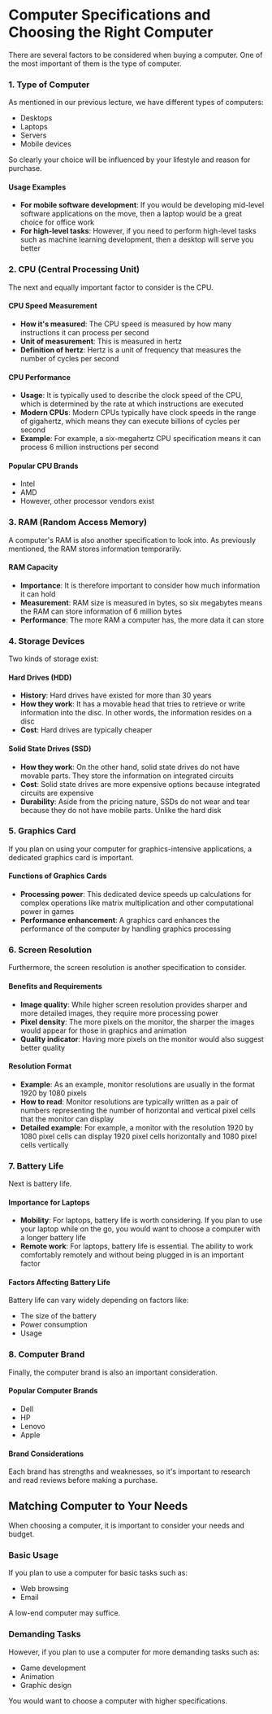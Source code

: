 # Computer Specifications and Choosing the Right Computer

There are several factors to be considered when buying a computer. One of the most important of them is the type of computer.

### 1. Type of Computer

As mentioned in our previous lecture, we have different types of computers:
- Desktops
- Laptops
- Servers
- Mobile devices

So clearly your choice will be influenced by your lifestyle and reason for purchase.

#### Usage Examples
- **For mobile software development**: If you would be developing mid-level software applications on the move, then a laptop would be a great choice for office work
- **For high-level tasks**: However, if you need to perform high-level tasks such as machine learning development, then a desktop will serve you better

### 2. CPU (Central Processing Unit)

The next and equally important factor to consider is the CPU.

#### CPU Speed Measurement
- **How it's measured**: The CPU speed is measured by how many instructions it can process per second
- **Unit of measurement**: This is measured in hertz
- **Definition of hertz**: Hertz is a unit of frequency that measures the number of cycles per second

#### CPU Performance
- **Usage**: It is typically used to describe the clock speed of the CPU, which is determined by the rate at which instructions are executed
- **Modern CPUs**: Modern CPUs typically have clock speeds in the range of gigahertz, which means they can execute billions of cycles per second
- **Example**: For example, a six-megahertz CPU specification means it can process 6 million instructions per second

#### Popular CPU Brands
- Intel
- AMD
- However, other processor vendors exist

### 3. RAM (Random Access Memory)

A computer's RAM is also another specification to look into. As previously mentioned, the RAM stores information temporarily.

#### RAM Capacity
- **Importance**: It is therefore important to consider how much information it can hold
- **Measurement**: RAM size is measured in bytes, so six megabytes means the RAM can store information of 6 million bytes
- **Performance**: The more RAM a computer has, the more data it can store

### 4. Storage Devices

Two kinds of storage exist:

#### Hard Drives (HDD)
- **History**: Hard drives have existed for more than 30 years
- **How they work**: It has a movable head that tries to retrieve or write information into the disc. In other words, the information resides on a disc
- **Cost**: Hard drives are typically cheaper

#### Solid State Drives (SSD)
- **How they work**: On the other hand, solid state drives do not have movable parts. They store the information on integrated circuits
- **Cost**: Solid state drives are more expensive options because integrated circuits are expensive
- **Durability**: Aside from the pricing nature, SSDs do not wear and tear because they do not have mobile parts. Unlike the hard disk

### 5. Graphics Card

If you plan on using your computer for graphics-intensive applications, a dedicated graphics card is important.

#### Functions of Graphics Cards
- **Processing power**: This dedicated device speeds up calculations for complex operations like matrix multiplication and other computational power in games
- **Performance enhancement**: A graphics card enhances the performance of the computer by handling graphics processing

### 6. Screen Resolution

Furthermore, the screen resolution is another specification to consider.

#### Benefits and Requirements
- **Image quality**: While higher screen resolution provides sharper and more detailed images, they require more processing power
- **Pixel density**: The more pixels on the monitor, the sharper the images would appear for those in graphics and animation
- **Quality indicator**: Having more pixels on the monitor would also suggest better quality

#### Resolution Format
- **Example**: As an example, monitor resolutions are usually in the format 1920 by 1080 pixels
- **How to read**: Monitor resolutions are typically written as a pair of numbers representing the number of horizontal and vertical pixel cells that the monitor can display
- **Detailed example**: For example, a monitor with the resolution 1920 by 1080 pixel cells can display 1920 pixel cells horizontally and 1080 pixel cells vertically

### 7. Battery Life

Next is battery life.

#### Importance for Laptops
- **Mobility**: For laptops, battery life is worth considering. If you plan to use your laptop while on the go, you would want to choose a computer with a longer battery life
- **Remote work**: For laptops, battery life is essential. The ability to work comfortably remotely and without being plugged in is an important factor

#### Factors Affecting Battery Life
Battery life can vary widely depending on factors like:
- The size of the battery
- Power consumption
- Usage

### 8. Computer Brand

Finally, the computer brand is also an important consideration.

#### Popular Computer Brands
- Dell
- HP
- Lenovo
- Apple

#### Brand Considerations
Each brand has strengths and weaknesses, so it's important to research and read reviews before making a purchase.

## Matching Computer to Your Needs

When choosing a computer, it is important to consider your needs and budget.

### Basic Usage
If you plan to use a computer for basic tasks such as:
- Web browsing
- Email

A low-end computer may suffice.

### Demanding Tasks
However, if you plan to use a computer for more demanding tasks such as:
- Game development
- Animation
- Graphic design

You would want to choose a computer with higher specifications.
